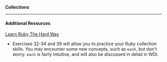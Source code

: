 **Collections**

---

#### Additional Resources

[Learn Ruby The Hard Way](http://edge-cache.lifehacker.com/lifehacker/lh_mac_shortcuts_update.pdf)
- Exercises 32-34 and 39 will allow you to practice your Ruby collection skills.
You may encounter some new concepts, such as `each`, but don't worry. `each` is
fairly intuitive, and will also be discussed in detail in WDI.
